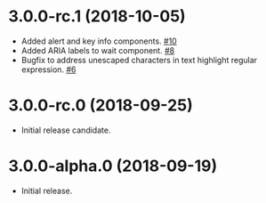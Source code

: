 # 3.0.0-rc.1 (2018-10-05)

- Added alert and key info components. [#10](https://github.com/blackbaud/skyux-indicators/pull/10)
- Added ARIA labels to wait component. [#8](https://github.com/blackbaud/skyux-indicators/pull/8)
- Bugfix to address unescaped characters in text highlight regular expression. [#6](https://github.com/blackbaud/skyux-indicators/pull/6)

# 3.0.0-rc.0 (2018-09-25)

- Initial release candidate.

# 3.0.0-alpha.0 (2018-09-19)

- Initial release.
